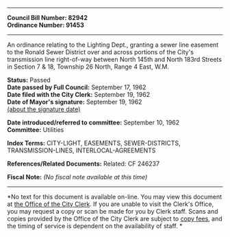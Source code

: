 * * * * *  
  
**Council Bill Number: [](#h0)[](#h2)82942**   
**Ordinance Number: 91453**  
  
* * * * *  
  
An ordinance relating to the Lighting Dept., granting a sewer line easement to the Ronald Sewer District over and across portions of the City's transmission line right-of-way between North 145th and North 183rd Streets in Section 7 & 18, Township 26 North, Range 4 East, W.M.  
  
**Status:** Passed   
**Date passed by Full Council:** September 17, 1962   
**Date filed with the City Clerk:** September 19, 1962   
**Date of Mayor's signature:** September 19, 1962   
[(about the signature date)](/~public/approvaldate.htm)   
  
  
**Date introduced/referred to committee:** September 10, 1962   
**Committee:** Utilities   
  
**Index Terms:** CITY-LIGHT, EASEMENTS, SEWER-DISTRICTS, TRANSMISSION-LINES, INTERLOCAL-AGREEMENTS  
  
**References/Related Documents:** Related: CF 246237  
  
**Fiscal Note:** *(No fiscal note available at this time)*  
  
* * * * *  
  
*No text for this document is available on-line. You may view this document at [the Office of the City Clerk](http://www.seattle.gov/leg/clerk/contactUs.htm). If you are unable to visit the Clerk's Office, you may request a copy or scan be made for you by Clerk staff. Scans and copies provided by the Office of the City Clerk are subject to [copy fees](http://clerk.seattle.gov/~public/clerkfees.htm), and the timing of service is dependent on the availability of staff. *  
  
  
